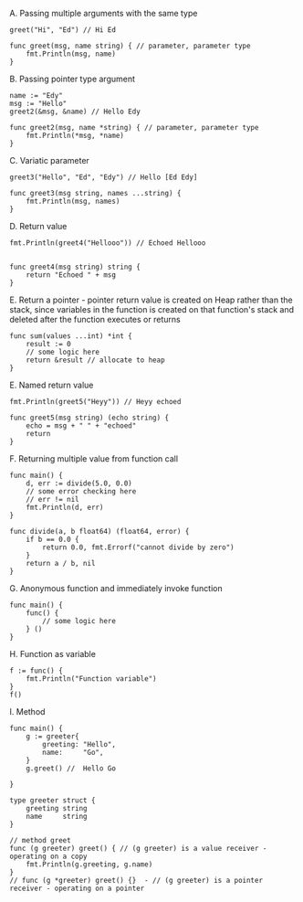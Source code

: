 A. Passing multiple arguments with the same type

```
greet("Hi", "Ed") // Hi Ed

func greet(msg, name string) { // parameter, parameter type
	fmt.Println(msg, name)
}
```

B. Passing pointer type argument

```
name := "Edy"
msg := "Hello"
greet2(&msg, &name) // Hello Edy

func greet2(msg, name *string) { // parameter, parameter type
	fmt.Println(*msg, *name)
}
```

C. Variatic parameter

```
greet3("Hello", "Ed", "Edy") // Hello [Ed Edy]

func greet3(msg string, names ...string) {
	fmt.Println(msg, names)
}

```

D. Return value

```
fmt.Println(greet4("Hellooo")) // Echoed Hellooo


func greet4(msg string) string {
	return "Echoed " + msg
}
```

E. Return a pointer - pointer return value is created on Heap rather than the stack,
since variables in the function is created on that function's stack
and deleted after the function executes or returns

```
func sum(values ...int) *int {
	result := 0
	// some logic here
	return &result // allocate to heap
}
```

E. Named return value

```
fmt.Println(greet5("Heyy")) // Heyy echoed

func greet5(msg string) (echo string) {
	echo = msg + " " + "echoed"
	return
}
```

F. Returning multiple value from function call

```
func main() {
	d, err := divide(5.0, 0.0)
	// some error checking here
	// err != nil
	fmt.Println(d, err)
}

func divide(a, b float64) (float64, error) {
	if b == 0.0 {
		return 0.0, fmt.Errorf("cannot divide by zero")
	}
	return a / b, nil
}
```

G. Anonymous function and immediately invoke function

```
func main() {
	func() {
		// some logic here
	} ()
}
```

H. Function as variable

```
f := func() {
	fmt.Println("Function variable")
}
f()
```

I. Method

```
func main() {
	g := greeter{
		greeting: "Hello",
		name:     "Go",
	}
	g.greet() //  Hello Go

}

type greeter struct {
	greeting string
	name     string
}

// method greet
func (g greeter) greet() { // (g greeter) is a value receiver - operating on a copy
	fmt.Println(g.greeting, g.name)
}
// func (g *greeter) greet() {}  - // (g greeter) is a pointer receiver - operating on a pointer
```
